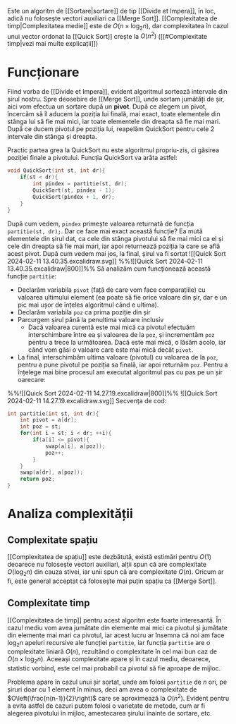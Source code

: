 Este un algoritm de [[Sortare|sortare]] de tip [[Divide et Impera]], în loc, adică nu folosește vectori auxiliari ca [[Merge Sort]]. [[Complexitatea de timp|Complexitatea medie]] este de $O( n\times \log_2 n)$, dar complexitatea în cazul unui vector ordonat la [[Quick Sort]] crește la $O(n^2)$ ([[#Complexitate timp|vezi mai multe explicații]])
# Funcționare
Fiind vorba de [[Divide et Impera]], evident algoritmul sortează intervale din șirul nostru. Spre deosebire de [[Merge Sort]], unde sortam jumătăți de șir, aici vom efectua un sortare după un **pivot**. După ce alegem un pivot, încercăm să îl aducem la poziția lui finală, mai exact, toate elementele din stânga lui să fie mai mici, iar toate elementele din dreapta să fie mai mari. După ce ducem pivotul pe poziția lui, reapelăm QuickSort pentru cele 2 intervale din stânga și dreapta.

Practic partea grea la QuickSort nu este algoritmul propriu-zis, ci găsirea poziției finale a pivotului. Funcția QuickSort va arăta astfel:
```cpp
void QuickSort(int st, int dr){
    if(st < dr){
        int pindex = partitie(st, dr);
        QuickSort(st, pindex - 1);
        QuickSort(pindex + 1, dr);
    }
}
```
După cum vedem, `pindex` primește valoarea returnată de funcția `partitie(st, dr);`. Dar ce face mai exact această funcție? Ea mută elementele din șirul dat, ca cele din stânga pivotului să fie mai mici ca el și cele din dreapta să fie mai mari, iar apoi returnează poziția la care se află acest pivot. După cum vedem mai jos, la final, șirul va fi sortat
![[Quick Sort 2024-02-11 13.40.35.excalidraw.svg]]
%%![[Quick Sort 2024-02-11 13.40.35.excalidraw|800]]%%
Să analizăm cum funcționează această funcție `partitie`:
- Declarăm variabila `pivot` (față de care vom face comparațiile) cu valoarea ultimului element (ea poate să fie orice valoare din șir, dar e un pic mai ușor de înțeles algoritmul când e ultima).
- Declarăm variabila `poz` ca prima poziție din șir
- Parcurgem șirul până la penultima valoare inclusiv
	- Dacă valoarea curentă este mai mică ca pivotul efectuăm interschimbare între ea și valoarea de la `poz`, și incrementăm `poz` pentru a trece la următoarea. Dacă este mai mică, o lăsăm acolo, iar când vom găsi o valoare care este mai mică decât `pivot`.
- La final, interschimbăm ultima valoare (pivotul) cu valoarea de la `poz`, pentru a pune pivotul pe poziția sa finală, iar apoi returnăm `poz`.
Pentru a înțelege mai bine procesul am executat algoritmul pas cu pas pe un șir oarecare:

%%![[Quick Sort 2024-02-11 14.27.19.excalidraw|800]]%%
![[Quick Sort 2024-02-11 14.27.19.excalidraw.svg]]
Secvența de cod:
```cpp
int partitie(int st, int dr){
    int pivot = a[dr];
    int poz = st;
    for(int i = st; i < dr; ++i){
        if(a[i] <= pivot){
            swap(a[i], a[poz]);
            poz++;
        }
    }
    swap(a[dr], a[poz]);
    return poz;
}
```
# Analiza complexității
## Complexitate spațiu
[[Complexitatea de spațiu]] este dezbătută, există estimări pentru $O(1)$ deoarece nu folosește vectori auxiliari, alții spun că are complexitate $O(\log_2 n)$ din cauza stivei, iar unii spun că are complexitate $O(n)$. Oricum ar fi, este general acceptat că folosește mai puțin spațiu ca [[Merge Sort]].
## Complexitate timp
[[Complexitatea de timp]] pentru acest algoritm este foarte interesantă. În cazul mediu vom avea jumătate din elemente mai mici ca pivotul și jumătate din elemente mai mari ca pivotul, iar acest lucru ar însemna că noi am face $\log_2 n$ apeluri recursive ale funcției `partitie`, iar funcția `partitie` are o complexitate liniară $O(n)$, rezultând o complexitate în cel mai bun caz de $O(n \times\log_2 n)$. Aceeași complexitate apare și în cazul mediu, deoarece, statistic vorbind, este cel mai probabil ca pivotul să fie aproape de mijloc.

Problema apare în cazul unui șir sortat, unde am folosi `partitie` de $n$ ori, pe șiruri doar cu 1 element în minus, deci am avea o complexitate de $O\left(\frac{n(n-1)}{2}\right)$ care se aproximează la $O(n^2)$. Evident pentru a evita astfel de cazuri putem folosi o varietate de metode, cum ar fi alegerea pivotului în mijloc, amestecarea șirului înainte de sortare, etc.